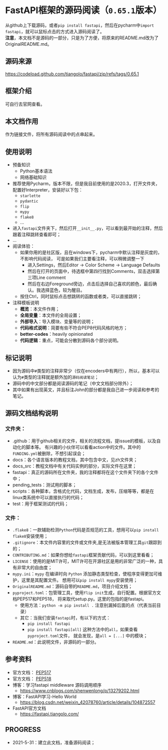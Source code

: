 # FastAPI框架的源码阅读（`0.65.1`版本）

从github上下载源码，或者`pip install fastapi`，然后在pycharm中`import fastapi`，就可以鼠标点击的方式进入源码阅读了。  
**注意**，本文档不是源码的一部分，只是为了方便，将原来的README.md改为了OriginalREADME.md。


## 源码来源
https://codeload.github.com/tiangolo/fastapi/zip/refs/tags/0.65.1

## 框架介绍
可自行去官网查看。

## 本文档作用
作为链接文件，将所有源码阅读中的点串起来。

## 使用说明
- 预备知识
  - Python基本语法
  - 网络基础知识
- 推荐使用Pycharm，版本不限，但是我目前使用的是2020.3，打开文件夹，配置好Interpreter，安装好以下包：
  - `starlette`
  - `pydantic`
  - `flip`
  - `mypy`
  - `flake8`
  - ...
- 进入`fastapi`文件夹下，然后打开`__init__.py`，可以看到最开始的注释，然后跟着注释跳转查看即可；
- ...
- 阅读体验：
  - 如果你用的是社区版，且在windows下，pycharm中默认注释是灰度的，不影响代码阅读，
  可是如果我们主要看注释，可以稍微调整一下
    - 进入Settings，然后Editor -> Color Scheme -> Language Defaults
    - 然后在打开的页面中，待选框中第四行找到Comments，双击选择第三项Line comment
    - 然后在右边Foreground旁边，点击后选择自己喜欢的颜色，最后确认。我选择蓝色，较为醒目。
  - 按住Ctrl，同时鼠标点击想跳转的函数或者类，可以直接跳转；
- 注释模板说明
  - **概览**：本文件作用；
  - **全局变量**：本文件的全局设置；
  - **外部导入**：导入模块、变量等的说明；
  - **代码格式说明**：简要有些不符合PEP8代码风格的地方；
  - **better-codes**：heavily opinionated
  - **代码逻辑**：重点，可能会分散到源码各个部分说明。

## 标记说明
- 因为源码中`#`类型的注释非常少（仅在encoders中有两行），所以，基本可以认为`#`类型的注释就是额外加的`源码阅读笔记`；
- 源码中的中文部分都是阅读源码的笔记（中文文档部分除外）；
- 其中如果有出现英文，并且标注John的部分都是我自己进一步阅读和参考的笔记。  

## 源码文档结构说明  

### 文件夹：
- .github：用于github相关的文件，相关的流程文档，提issue的模板，以及自动化的脚本等。
  有兴趣的小伙伴可以看看action中的文件。其中的`FUNDING.yml`被删除，不想引起误会； 
- docs：各个语言版本的教程文档，其中包含中文，见zh文件夹；
- docs_src：教程文档中有关代码实例的部分，实际文件在这里；
- fastapi：真正的源码所在文件夹，我的注释都将在这个文件夹下的各个文件中；
- pending_tests：测试用的脚本；
- scripts：各种脚本，含格式化代码，文档生成，发布，压缩等等，都是在linux类系统中可以直接执行的代码；
- test：用于框架测试的代码；

### 文件：
- `.flake8`：一款辅助检测`Python`代码是否规范的工具，想用可以`pip install flake8`安装使用；
- `.gitignore`：本文件内容里的文件或文件夹,是无法被版本管理工具`git`跟踪到的；
- `CONTRIBUTING.md`：如果你想给`fastapi`框架贡献代码，可以到这里看看；
- `LICENSE`：使用的是MIT许可，MIT许可在开源社区是用的非常广泛的一种，具有非常大的自由度；
- `mypy.ini`：`mypy` 在编译时向 `Python` 添加静态类型检查，使程序变得更加可维护，这里是其配置文件。
  想用可以`pip install mypy`安装使用；
- `OriginalREADME.md`：源码自带的`README.md`，项目介绍文档；
- `pyproject.toml`：包管理工具，使用`flip init`生成，自行配置。根据官方文档PEP517和PEP518，
  将来取代setup.py。这里的包指的是fastapi。
  - 使用方法：`python -m pip install .` 注意别漏掉后面的点（代表当前目录）
  - 其它：当我们安装`fastapi`时，有以下的方式：
    - `pip install fastapi`
    - `pip install fastapi[all]` 这种方法中的`all`，如果查看`pyproject.toml`文件，
      就会发现，是`all = [...]` 中的模块；
- `README.md`：此说明文件，非源码的一部分。


## 参考资料
- 官方文档： [PEP517](https://www.python.org/dev/peps/pep-0517)
- 官方文档： [PEP518](https://www.python.org/dev/peps/pep-0517) 
- 博客：学习fastapi middleware 源码调用顺序
  - https://www.cnblogs.com/shenwenlong/p/13279202.html
- 博客：FastAPI学习-Hello World
  - https://blog.csdn.net/weixin_42078760/article/details/104872557
- FastAPI官方文档
  - https://fastapi.tiangolo.com/


## PROGRESS

- 2021-5-31：建立此文档，准备源码阅读；


